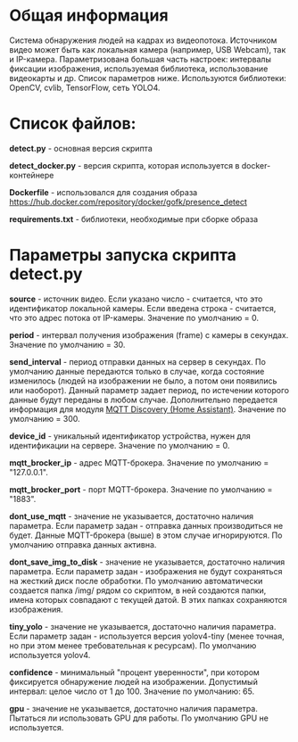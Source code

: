 # Общая информация

Система обнаружения людей на кадрах из видеопотока. Источником видео может быть как локальная камера (например, USB Webcam), так и IP-камера.
Параметризована большая часть настроек: интервалы фиксации изображения, используемая библиотека, использование видеокарты и др. Список параметров ниже.
Используются библиотеки: OpenCV, cvlib, TensorFlow, сеть YOLO4.

# Список файлов:

**detect.py** - основная версия скрипта

**detect_docker.py** - версия скрипта, которая используется в docker-контейнере

**Dockerfile** - использовался для создания образа https://hub.docker.com/repository/docker/gofk/presence_detect

**requirements.txt** - библиотеки, необходимые при сборке образа

# Параметры запуска скрипта detect.py

**source** - источник видео. Если указано число - считается, что это идентификатор локальной камеры. Если введена строка - считается, что это адрес потока от IP-камеры. Значение по умолчанию = 0.

**period** - интервал получения изображения (frame) с камеры в секундах. Значение по умолчанию = 30.

**send_interval** - период отправки данных на сервер в секундах. По умолчанию данные передаются только в случае, когда состояние изменилось (людей на изображении не было, а потом они появились или наоборот). Данный параметр задает период, по истечении которого данные будут переданы в любом случае. Дополнительно передается информация для модуля [MQTT Discovery (Home Assistant)](https://www.home-assistant.io/docs/mqtt/discovery/). Значение по умолчанию = 300.

**device_id** - уникальный идентификатор устройства, нужен для идентификации на сервере. Значение по умолчанию = 0.

**mqtt_brocker_ip** - адрес MQTT-брокера. Значение по умолчанию = "127.0.0.1".

**mqtt_brocker_port** - порт MQTT-брокера. Значение по умолчанию = "1883".

**dont_use_mqtt** - значение не указывается, достаточно наличия параметра. Если параметр задан - отправка данных производиться не будет. Данные MQTT-брокера (выше) в этом случае игнорируются. По умолчанию отправка данных активна.

**dont_save_img_to_disk** - значение не указывается, достаточно наличия параметра. Если параметр задан - изображения не будут сохраняться на жесткий диск после обработки. По умолчанию автоматически создается папка /img/ рядом со скриптом, в ней создаются папки, имена которых совпадают с текущей датой. В этих папках сохраняются изображения.

**tiny_yolo** - значение не указывается, достаточно наличия параметра. Если параметр задан - используется версия yolov4-tiny (менее точная, но при этом менее требовательная к ресурсам). По умолчанию используется yolov4.

**confidence** - минимальный "процент уверенности", при котором фиксируется обнаружение людей на изображении. Допустимый интервал: целое число от 1 до 100. Значение по умолчанию: 65.

**gpu** - значение не указывается, достаточно наличия параметра. Пытаться ли использовать GPU для работы. По умолчанию GPU не используется.
